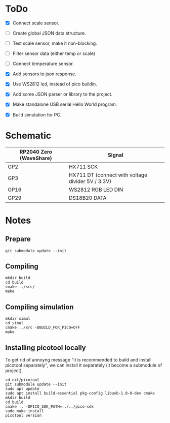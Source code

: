 # ToDo

- [x] Connect scale sensor.
- [ ] Create global JSON data structure.
- [ ] Test scale sensor, make it non-blocking.
- [ ] Filter sensor data (either temp or scale)
- [ ] Connect temperature sensor.
- [x] Add sensors to json response.
- [x] Use WS2812 led, instead of pico buildin.
- [x] Add some JSON parser or library to the project.
- [x] Make standalone USB serial Hello World program.

- [x] Build simulation for PC.


# Schematic

RP2040 Zero (WaveShare) | Signal
--- | ---
GP2 | HX711 SCK
GP3 | HX711 DT (connect with voltage divider 5V / 3.3V)
GP16 | WS2812 RGB LED DIN
GP29 | DS18B20 DATA


# Notes

## Prepare

```code
git submodule update --init
```

## Compiling

```code
mkdir build
cd build
cmake ../src/
make
```

## Compiling simulation

```code
mkdir simul
cd simul
cmake ../src -DBUILD_FOR_PICO=OFF
make
```

## Installing picotool locally

To get rid of annoyng message "it is recommended to build and install picotool separately", we can install it separately (it become a submodule of project).

```code
cd ext/picotool
git submodule update --init
sudo apt update
sudo apt install build-essential pkg-config libusb-1.0-0-dev cmake
mkdir build
cd build
cmake .. -DPICO_SDK_PATH=../../pico-sdk
sudo make install
picotool version
```
